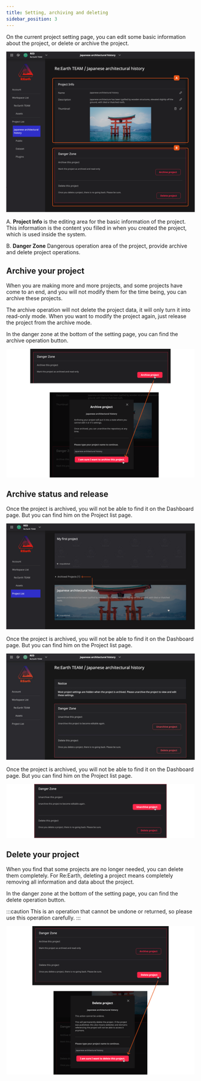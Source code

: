 ```yaml
---
title: Setting, archiving and deleting
sidebar_position: 3
---
```


On the current project setting page, you can edit some basic information about the project, or delete or archive the project. 

![3-1](./img/3-1.png)

  A. **Project Info** is the editing area for the basic information of the project. This information is the content you filled in when you created the project, which is used inside the system.

  B. **Danger Zone** Dangerous operation area of the project, provide archive and delete project operations.

## Archive your project

When you are making more and more projects, and some projects have come to an end, and you will not modify them for the time being, you can archive these projects.

The archive operation will not delete the project data, it will only turn it into read-only mode. When you want to modify the project again, just release the project from the archive mode.

In the danger zone at the bottom of the setting page, you can find the archive operation button.

![3-2](./img/3-2.png)

## Archive status and release

Once the project is archived, you will not be able to find it on the Dashboard page. But you can find him on the Project list page.

![3-3](./img/3-3.png)

Once the project is archived, you will not be able to find it on the Dashboard page. But you can find him on the Project list page.

![3-4](./img/3-4.png)

Once the project is archived, you will not be able to find it on the Dashboard page. But you can find him on the Project list page.

![3-5](./img/3-5.png)

## Delete your project

When you find that some projects are no longer needed, you can delete them completely. For Re:Earth, deleting a project means completely removing all information and data about the project.

In the danger zone at the bottom of the setting page, you can find the delete operation button.

:::caution
This is an operation that cannot be undone or returned, so please use this operation carefully.
:::

![3-6](./img/3-6.png)

